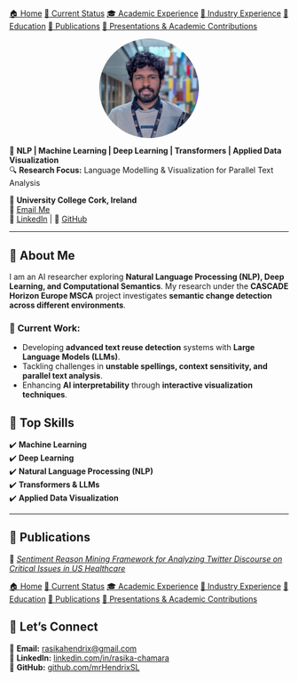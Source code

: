 [🏠 Home](index.md) [📌 Current Status](current_status.md)
[🎓 Academic Experience](academic_experience.md) [💼 Industry Experience](industry_experience.md) 
[📘 Education](education.md) [📄 Publications](publications.md) 
[📢 Presentations & Academic Contributions](Presentations_Contributions.md)

<img src="assets/img/headshot.jpg" alt="Rasika Edirisinghe" width="180" style="border-radius: 50%; display: block; margin: auto;">


🚀 **NLP | Machine Learning | Deep Learning | Transformers | Applied Data Visualization**  
🔍 **Research Focus:** Language Modelling & Visualization for Parallel Text Analysis  

📍 **University College Cork, Ireland**  
📧 [Email Me](mailto:rasikahendrix@gmail.com)  
🔗 [LinkedIn](https://www.linkedin.com/in/rasika-chamara/) | 📂 [GitHub](https://github.com/mrHendrixSL/)  

---

## 🔬 **About Me**  
I am an AI researcher exploring **Natural Language Processing (NLP), Deep Learning, and Computational Semantics**. My research under the **CASCADE Horizon Europe MSCA** project investigates **semantic change detection across different environments**.  

### 📌 **Current Work:**
- Developing **advanced text reuse detection** systems with **Large Language Models (LLMs)**.
- Tackling challenges in **unstable spellings, context sensitivity, and parallel text analysis**.
- Enhancing **AI interpretability** through **interactive visualization techniques**.


## 🚀 **Top Skills**
✔️ **Machine Learning**  
✔️ **Deep Learning**  
✔️ **Natural Language Processing (NLP)**  
✔️ **Transformers & LLMs**  
✔️ **Applied Data Visualization**  

---

## 📄 **Publications**
📖 *[Sentiment Reason Mining Framework for Analyzing Twitter Discourse on Critical Issues in US Healthcare](https://ieeexplore.ieee.org/document/10215010)*  

[🏠 Home](index.md) [📌 Current Status](current_status.md)
[🎓 Academic Experience](academic_experience.md) [💼 Industry Experience](industry_experience.md) 
[📘 Education](education.md) [📄 Publications](publications.md) 
[📢 Presentations & Academic Contributions](Presentations_Contributions.md)

## 📩 **Let’s Connect**
📧 **Email:** [rasikahendrix@gmail.com](mailto:rasikahendrix@gmail.com)  
💼 **LinkedIn:** [linkedin.com/in/rasika-chamara](https://www.linkedin.com/in/rasika-chamara/)  
📂 **GitHub:** [github.com/mrHendrixSL](https://github.com/mrHendrixSL/)  
